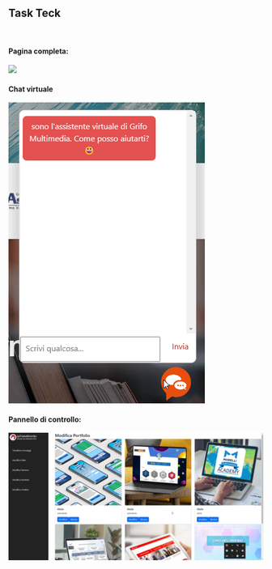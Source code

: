 <h2>Task Teck</h2>
<br>
<h4>Pagina completa:</h4>
<img src="Foto/page.gif" >
<br>
<h4>Chat virtuale</h4>
<img src="Foto/chat.gif" >
<br>
<h4>Pannello di controllo:</h4>
<img src="Foto/admin.png" >
